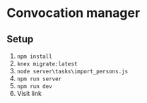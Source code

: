 # Convocation manager
## Setup
1. `npm install`
2. `knex migrate:latest`
3. `node server\tasks\import_persons.js`
4. `npm run server`
5. `npm run dev`
6. Visit link

